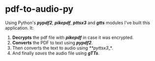 # pdf-to-audio-py

Using Python's _**pypdf2**_, _**pikepdf**_, _**pttsx3**_ and _**gtts**_ modules I've built this application. It:
1. **Decrypts** the pdf file with _**pikepdf**_ in case it was encrypted.
2. **Converts** the PDF to text using _**pypdf2**_.
3. Then converts the text to audio using _**pyttsx3__*.
4. And finally _saves_ the audio file using _**gTTs**_.